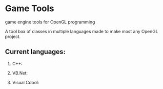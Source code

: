 # Game Tools
game engine tools for OpenGL programming

A tool box of classes in multiple languages made to make most any OpenGL project.

## Current languages:
1) C++:

2) VB.Net:

3) Visual Cobol:
